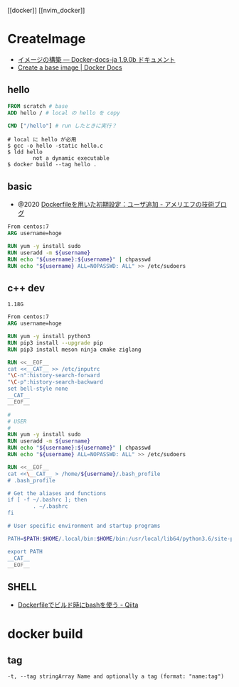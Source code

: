[[docker]]
[[nvim_docker]]

# CreateImage
- [イメージの構築 — Docker-docs-ja 1.9.0b ドキュメント](https://docs.docker.jp/engine/userguide/dockerimages.html)
- [Create a base image | Docker Docs](https://docs.docker.com/build/building/base-images/)

## hello
```Dockerfile
FROM scratch # base
ADD hello / # local の hello を copy

CMD ["/hello"] # run したときに実行？
```

```
# local に hello が必用
$ gcc -o hello -static hello.c
$ ldd hello
        not a dynamic executable
$ docker build --tag hello .
```

## basic
- @2020 [Dockerfileを用いた初期設定：ユーザ追加 - アメリエフの技術ブログ](https://staffblog.amelieff.jp/entry/2020/07/09/130000)
```Dockerfile
From centos:7
ARG username=hoge

RUN yum -y install sudo
RUN useradd -m ${username}
RUN echo "${username}:${username}" | chpasswd
RUN echo "${username} ALL=NOPASSWD: ALL" >> /etc/sudoers
```

## c++ dev
`1.18G`
```Dockerfile
From centos:7
ARG username=hoge

RUN yum -y install python3
RUN pip3 install --upgrade pip
RUN pip3 install meson ninja cmake ziglang

RUN <<__EOF__
cat <<__CAT__ >> /etc/inputrc
"\C-n":history-search-forward
"\C-p":history-search-backward
set bell-style none
__CAT__
__EOF__

#
# USER
#
RUN yum -y install sudo
RUN useradd -m ${username}
RUN echo "${username}:${username}" | chpasswd
RUN echo "${username} ALL=NOPASSWD: ALL" >> /etc/sudoers

RUN <<__EOF__
cat <<\__CAT__ > /home/${username}/.bash_profile
# .bash_profile

# Get the aliases and functions
if [ -f ~/.bashrc ]; then
        . ~/.bashrc
fi

# User specific environment and startup programs

PATH=$PATH:$HOME/.local/bin:$HOME/bin:/usr/local/lib64/python3.6/site-packages/ziglang

export PATH
__CAT__
__EOF__

```

## SHELL
- [Dockerfileでビルド時にbashを使う - Qiita](https://qiita.com/anagura0000/items/bef08bf129f1bd8529ce)

# docker build
## tag
```
-t, --tag stringArray Name and optionally a tag (format: "name:tag")
```

